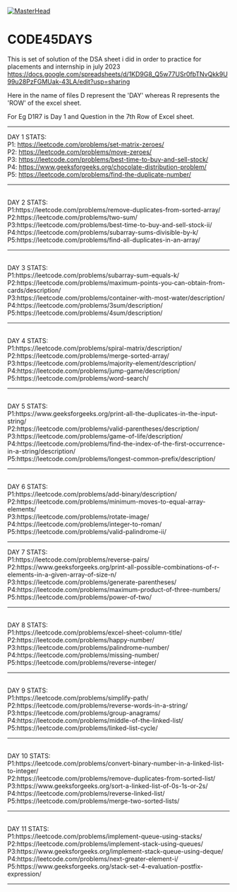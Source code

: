 [![MasterHead](https://camo.githubusercontent.com/5ddf73ad3a205111cf8c686f687fc216c2946a75005718c8da5b837ad9de78c9/68747470733a2f2f7468756d62732e6766796361742e636f6d2f4576696c4e657874446576696c666973682d736d616c6c2e676966)](https://matias.ma/nsfw/)

# CODE45DAYS
This is set of solution of the DSA sheet i did in order to practice for placements and internship in july 2023
https://docs.google.com/spreadsheets/d/1KD9G8_Q5w77USr0fbTNvQkk9U99u28PzFGMUak-43LA/edit?usp=sharing

Here in the name of files D represent the 'DAY' whereas R represents the 'ROW' of the excel sheet.

For Eg D1R7 is Day 1 and Question in the 7th Row of Excel sheet. <br>
<hr>

DAY 1 STATS: <br>
P1: https://leetcode.com/problems/set-matrix-zeroes/ <br>
P2: https://leetcode.com/problems/move-zeroes/ <br>
P3: https://leetcode.com/problems/best-time-to-buy-and-sell-stock/ <br>
P4: https://www.geeksforgeeks.org/chocolate-distribution-problem/ <br>
P5: https://leetcode.com/problems/find-the-duplicate-number/ <br>
<hr><br>
DAY 2 STATS: <br>
P1:https://leetcode.com/problems/remove-duplicates-from-sorted-array/ <br>
P2:https://leetcode.com/problems/two-sum/ <br>
P3:https://leetcode.com/problems/best-time-to-buy-and-sell-stock-ii/ <br>
P4:https://leetcode.com/problems/subarray-sums-divisible-by-k/ <br>
P5:https://leetcode.com/problems/find-all-duplicates-in-an-array/ <br>
<hr><br>
DAY 3 STATS: <br>
P1:https://leetcode.com/problems/subarray-sum-equals-k/ <br>
P2:https://leetcode.com/problems/maximum-points-you-can-obtain-from-cards/description/ <br>
P3:https://leetcode.com/problems/container-with-most-water/description/ <br>
P4:https://leetcode.com/problems/3sum/description/ <br>
P5:https://leetcode.com/problems/4sum/description/  <br>
<hr><br>
DAY 4 STATS: <br>
P1:https://leetcode.com/problems/spiral-matrix/description/ <br>
P2:https://leetcode.com/problems/merge-sorted-array/ <br>
P3:https://leetcode.com/problems/majority-element/description/ <br>
P4:https://leetcode.com/problems/jump-game/description/ <br>
P5:https://leetcode.com/problems/word-search/ <br>
<hr><br>
DAY 5 STATS: <br>
P1:https://www.geeksforgeeks.org/print-all-the-duplicates-in-the-input-string/ <br>
P2:https://leetcode.com/problems/valid-parentheses/description/ <br>
P3:https://leetcode.com/problems/game-of-life/description/ <br>
P4:https://leetcode.com/problems/find-the-index-of-the-first-occurrence-in-a-string/description/ <br>
P5:https://leetcode.com/problems/longest-common-prefix/description/ <br>
<hr><br>
DAY 6 STATS: <br>
P1:https://leetcode.com/problems/add-binary/description/ <br>
P2:https://leetcode.com/problems/minimum-moves-to-equal-array-elements/ <br>
P3:https://leetcode.com/problems/rotate-image/ <br>
P4:https://leetcode.com/problems/integer-to-roman/ <br>
P5:https://leetcode.com/problems/valid-palindrome-ii/ <br>
<hr>
DAY 7 STATS: <br>
P1:https://leetcode.com/problems/reverse-pairs/ <br>
P2:https://www.geeksforgeeks.org/print-all-possible-combinations-of-r-elements-in-a-given-array-of-size-n/ <br>
P3:https://leetcode.com/problems/generate-parentheses/ <br>
P4:https://leetcode.com/problems/maximum-product-of-three-numbers/ <br>
P5:https://leetcode.com/problems/power-of-two/ <br>
<hr><br>
DAY 8 STATS:<br>
P1:https://leetcode.com/problems/excel-sheet-column-title/ <br>
P2:https://leetcode.com/problems/happy-number/ <br>
P3:https://leetcode.com/problems/palindrome-number/ <br>
P4:https://leetcode.com/problems/missing-number/ <br>
P5:https://leetcode.com/problems/reverse-integer/ <br>
<hr><br>
DAY 9 STATS:<br>
P1:https://leetcode.com/problems/simplify-path/ <br>
P2:https://leetcode.com/problems/reverse-words-in-a-string/ <br>
P3:https://leetcode.com/problems/group-anagrams/ <br>
P4:https://leetcode.com/problems/middle-of-the-linked-list/ <br>
P5:https://leetcode.com/problems/linked-list-cycle/ <br>
<hr><br>
DAY 10 STATS:<br>
P1:https://leetcode.com/problems/convert-binary-number-in-a-linked-list-to-integer/ <br>
P2:https://leetcode.com/problems/remove-duplicates-from-sorted-list/ <br>
P3:https://www.geeksforgeeks.org/sort-a-linked-list-of-0s-1s-or-2s/ <br>
P4:https://leetcode.com/problems/reverse-linked-list/ <br>
P5:https://leetcode.com/problems/merge-two-sorted-lists/ <br>
<hr><br>
DAY 11 STATS:<br>
P1:https://leetcode.com/problems/implement-queue-using-stacks/ <br>
P2:https://leetcode.com/problems/implement-stack-using-queues/ <br>
P3:https://www.geeksforgeeks.org/implement-stack-queue-using-deque/ <br>
P4:https://leetcode.com/problems/next-greater-element-i/ <br>
P5:https://www.geeksforgeeks.org/stack-set-4-evaluation-postfix-expression/ <br>
<hr>


